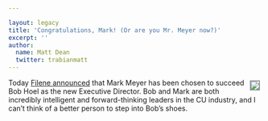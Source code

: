 ```yaml
---

layout: legacy
title: 'Congratulations, Mark! (Or are you Mr. Meyer now?)'
excerpt: ''
author:
  name: Matt Dean
  twitter: trabianmatt
---
```


<p><a href="http://filene.org/home/about/staff/meyer"><img src="http://filene.org/filestore/section/12/mark.jpg" style="float:right; border: 2px solid #999999; margin: 4px;"></a>Today <a href="http://filene.org/blog/post/filene-names-mark-meyer-new-executive-director">Filene announced</a> that Mark Meyer has been chosen to succeed Bob Hoel as the new Executive Director.  Bob and Mark are both incredibly intelligent and forward-thinking leaders in the CU industry, and I can&#8217;t think of a better person to step into Bob&#8217;s shoes.</p>